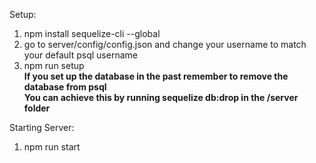 Setup: 
1. npm install sequelize-cli --global
2. go to server/config/config.json and change your username to match your default psql username
3. npm run setup </br>
**If you set up the database in the past remember to remove the database from psql** </br>
**You can achieve this by running sequelize db:drop in the /server folder**

Starting Server:
1. npm run start
